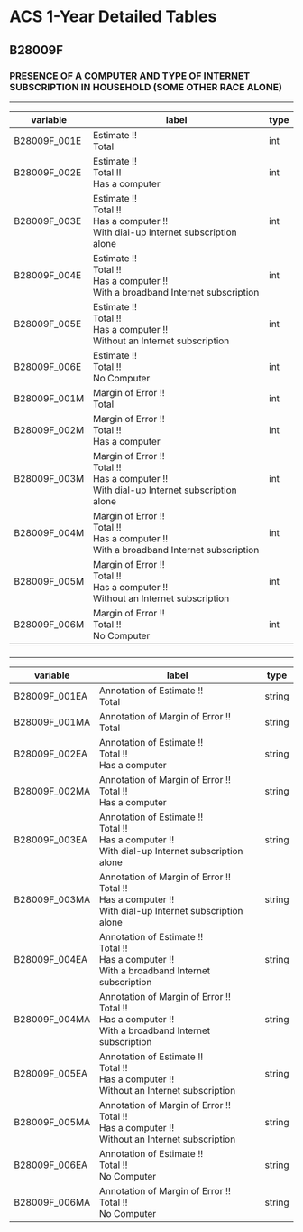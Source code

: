 # ACS 1-Year Detailed Tables

## B28009F

### PRESENCE OF A COMPUTER AND TYPE OF INTERNET SUBSCRIPTION IN HOUSEHOLD (SOME OTHER RACE ALONE)

___

| variable | label | type |
| ----- | ----- | ----- |
| B28009F_001E | Estimate !!<br>Total | int |
| B28009F_002E | Estimate !!<br>Total !!<br>Has a computer | int |
| B28009F_003E | Estimate !!<br>Total !!<br>Has a computer !!<br>With dial-up Internet subscription alone | int |
| B28009F_004E | Estimate !!<br>Total !!<br>Has a computer !!<br>With a broadband Internet subscription | int |
| B28009F_005E | Estimate !!<br>Total !!<br>Has a computer !!<br>Without an Internet subscription | int |
| B28009F_006E | Estimate !!<br>Total !!<br>No Computer | int |
| B28009F_001M | Margin of Error !!<br>Total | int |
| B28009F_002M | Margin of Error !!<br>Total !!<br>Has a computer | int |
| B28009F_003M | Margin of Error !!<br>Total !!<br>Has a computer !!<br>With dial-up Internet subscription alone | int |
| B28009F_004M | Margin of Error !!<br>Total !!<br>Has a computer !!<br>With a broadband Internet subscription | int |
| B28009F_005M | Margin of Error !!<br>Total !!<br>Has a computer !!<br>Without an Internet subscription | int |
| B28009F_006M | Margin of Error !!<br>Total !!<br>No Computer | int |
### 

___

| variable | label | type |
| ----- | ----- | ----- |
| B28009F_001EA | Annotation of Estimate !!<br>Total | string |
| B28009F_001MA | Annotation of Margin of Error !!<br>Total | string |
| B28009F_002EA | Annotation of Estimate !!<br>Total !!<br>Has a computer | string |
| B28009F_002MA | Annotation of Margin of Error !!<br>Total !!<br>Has a computer | string |
| B28009F_003EA | Annotation of Estimate !!<br>Total !!<br>Has a computer !!<br>With dial-up Internet subscription alone | string |
| B28009F_003MA | Annotation of Margin of Error !!<br>Total !!<br>Has a computer !!<br>With dial-up Internet subscription alone | string |
| B28009F_004EA | Annotation of Estimate !!<br>Total !!<br>Has a computer !!<br>With a broadband Internet subscription | string |
| B28009F_004MA | Annotation of Margin of Error !!<br>Total !!<br>Has a computer !!<br>With a broadband Internet subscription | string |
| B28009F_005EA | Annotation of Estimate !!<br>Total !!<br>Has a computer !!<br>Without an Internet subscription | string |
| B28009F_005MA | Annotation of Margin of Error !!<br>Total !!<br>Has a computer !!<br>Without an Internet subscription | string |
| B28009F_006EA | Annotation of Estimate !!<br>Total !!<br>No Computer | string |
| B28009F_006MA | Annotation of Margin of Error !!<br>Total !!<br>No Computer | string |

